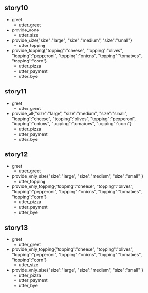## story10
* greet
  - utter_greet
* provide_none
  - utter_size
* provide_size{"size":"large", "size":"medium", "size":"small"}
  - utter_topping
* provide_topping{"topping":"cheese", "topping":"olives", "topping":"pepperoni", "topping":"onions", "topping":"tomatoes", "topping":"corn"}
  - utter_pizza
  - utter_payment
  - utter_bye

## story11
* greet
  - utter_greet
* provide_all{"size":"large", "size":"medium", "size":"small", "topping":"cheese", "topping":"olives", "topping":"pepperoni", "topping":"onions", "topping":"tomatoes", "topping":"corn"}
  - utter_pizza
  - utter_payment
  - utter_bye

## story12
* greet
  - utter_greet
* provide_only_size{"size":"large", "size":"medium", "size":"small" }
  - utter_topping
* provide_only_topping{"topping":"cheese", "topping":"olives", "topping":"pepperoni", "topping":"onions", "topping":"tomatoes", "topping":"corn"}
  - utter_pizza
  - utter_payment
  - utter_bye

## story13
* greet
  - utter_greet
* provide_only_topping{"topping":"cheese", "topping":"olives", "topping":"pepperoni", "topping":"onions", "topping":"tomatoes", "topping":"corn"}
  - utter_size
* provide_only_size{"size":"large", "size":"medium", "size":"small" }
  - utter_pizza
  - utter_payment
  - utter_bye